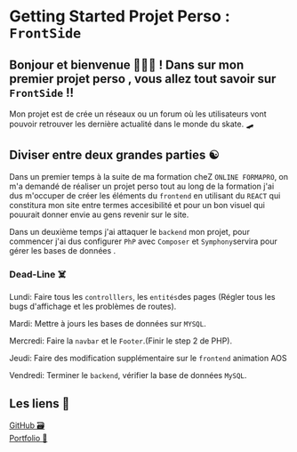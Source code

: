 # Getting Started Projet Perso : `FrontSide` 

## Bonjour et bienvenue 🙋🏿‍♂️ ! Dans sur mon premier projet perso , vous allez tout savoir sur `FrontSide` !!

Mon projet est de crée un réseaux ou un forum où les utilisateurs vont  pouvoir retrouver les dernière actualité dans le monde du skate.  🛹

## Diviser entre deux grandes parties ☯️

Dans un premier temps à la suite de ma formation cheZ `ONLINE FORMAPRO`, on m'a demandé de réaliser un projet perso tout au long de la formation j'ai dus m'occuper de créer les éléments du `frontend` en utilisant du `REACT` qui constitura mon site entre termes accesibilité et pour un bon visuel qui pouurait donner envie au gens revenir sur le site.

Dans un deuxième temps  j'ai attaquer le `backend` mon projet, pour commencer j'ai dus configurer `PhP` avec `Composer` et `Symphony`servira pour gérer les bases de données .

### Dead-Line ☠️ 

Lundi: Faire tous les `controlllers`, les `entités`des pages (Régler tous les bugs d'affichage et les problèmes de routes).

Mardi: Mettre à jours les bases de données sur `MYSQL`.

Mercredi: Faire la `navbar` et le `Footer`.(Finir le step 2 de PHP).

Jeudi: Faire des modification supplémentaire sur le `frontend` animation AOS

Vendredi: Terminer le `backend`, vérifier la base de données `MySQL`.


## Les liens 📎 

[GitHub 🗃️](https://github.com/nobody932/FrontSide.git)  
[Portfolio 📑](https://alerte-portfolio.netlify.app/)

